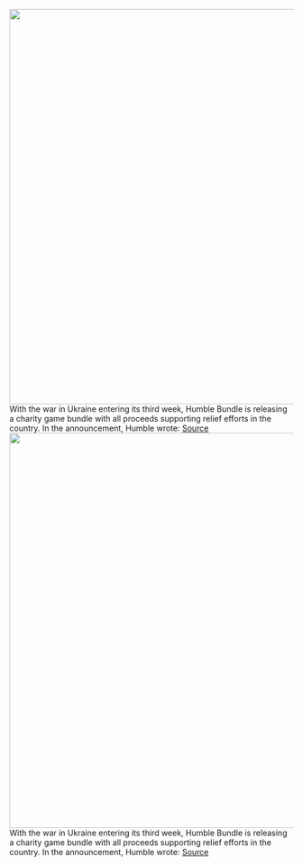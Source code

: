 <img src='https://cdn.vox-cdn.com/thumbor/k1bK7IagS_x2UF0XXe0kzMR1DFk=/0x0:1920x1280/1200x800/filters:focal(807x487:1113x793)/cdn.vox-cdn.com/uploads/chorus_image/image/70642334/ukraine.0.png' width='700px' /><br/>
With the war in Ukraine entering its third week, Humble Bundle is releasing a charity game bundle with all proceeds supporting relief efforts in the country. In the announcement, Humble wrote:
<a href='https://www.theverge.com/2022/3/18/22983137/humble-bundle-stand-with-ukraine-charity-bundle-price'> Source <a/><img src='https://cdn.vox-cdn.com/thumbor/k1bK7IagS_x2UF0XXe0kzMR1DFk=/0x0:1920x1280/1200x800/filters:focal(807x487:1113x793)/cdn.vox-cdn.com/uploads/chorus_image/image/70642334/ukraine.0.png' width='700px' /><br/>
With the war in Ukraine entering its third week, Humble Bundle is releasing a charity game bundle with all proceeds supporting relief efforts in the country. In the announcement, Humble wrote:
<a href='https://www.theverge.com/2022/3/18/22983137/humble-bundle-stand-with-ukraine-charity-bundle-price'> Source <a/>